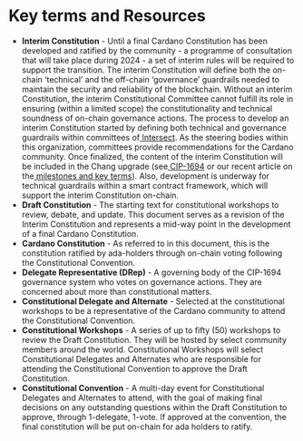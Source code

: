 # Key terms and Resources

* **Interim Constitution** - Until a final Cardano Constitution has been developed and ratified by the community - a programme of consultation that will take place during 2024 - a set of interim rules will be required to support the transition. The interim Constitution will define both the on-chain ‘technical’ and the off-chain ‘governance’ guardrails needed to maintain the security and reliability of the blockchain. Without an interim Constitution, the interim Constitutional Committee cannot fulfill its role in ensuring (within a limited scope) the constitutionality and technical soundness of on-chain governance actions. The process to develop an interim Constitution started by defining both technical and governance guardrails within committees of[ Intersect](https://intersectmbo.org/).  As the steering bodies within this organization, committees provide recommendations for the Cardano community. Once finalized, the content of the interim Constitution will be included in the Chang upgrade (see[ CIP-1694](https://github.com/cardano-foundation/CIPs/tree/master/CIP-1694#abstract) or our recent article on the[ milestones and key terms](https://www.intersectmbo.org/news/cardanos-governance-key-terms-and-milestones)). Also, development is underway for technical guardrails within a smart contract framework, which will support the interim Constitution on-chain.
* **Draft Constitution** - The starting text for constitutional workshops to review, debate, and update. This document serves as a revision of the Interim Constitution and represents a mid-way point in the development of a final Cardano Constitution.
* **Cardano Constitution** - As referred to in this document, this is the constitution ratified by ada-holders through on-chain voting following the Constitutional Convention.
* **Delegate Representative (DRep)** - A governing body of the CIP-1694 governance system who votes on governance actions. They are concerned about more than constitutional matters.
* **Constitutional Delegate and Alternate** - Selected at the constitutional workshops to be a representative of the Cardano community to attend the Constitutional Convention.
* **Constitutional Workshops** - A series of up to fifty (50) workshops to review the Draft Constitution. They will be hosted by select community members around the world. Constitutional Workshops will select Constitutional Delegates and Alternates who are responsible for attending the Constitutional Convention to approve the Draft Constitution.
* **Constitutional Convention** - A multi-day event for Constitutional Delegates and Alternates to attend, with the goal of making final decisions on any outstanding questions within the Draft Constitution to approve, through 1-delegate, 1-vote. If approved at the convention, the final constitution will be put on-chain for ada holders to ratify.
